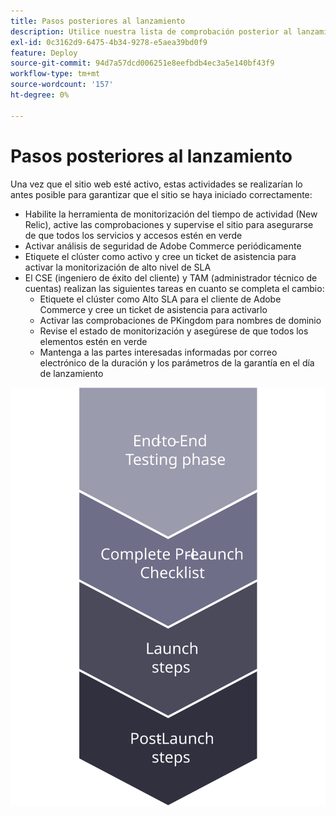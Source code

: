 ```yaml
---
title: Pasos posteriores al lanzamiento
description: Utilice nuestra lista de comprobación posterior al lanzamiento para garantizar una implementación sin problemas del sitio de Adobe Commerce.
exl-id: 0c3162d9-6475-4b34-9278-e5aea39bd0f9
feature: Deploy
source-git-commit: 94d7a57dcd006251e8eefbdb4ec3a5e140bf43f9
workflow-type: tm+mt
source-wordcount: '157'
ht-degree: 0%

---
```


# Pasos posteriores al lanzamiento

Una vez que el sitio web esté activo, estas actividades se realizarían lo antes posible para garantizar que el sitio se haya iniciado correctamente:

- Habilite la herramienta de monitorización del tiempo de actividad (New Relic), active las comprobaciones y supervise el sitio para asegurarse de que todos los servicios y accesos estén en verde
- Activar análisis de seguridad de Adobe Commerce periódicamente
- Etiquete el clúster como activo y cree un ticket de asistencia para activar la monitorización de alto nivel de SLA
- El CSE (ingeniero de éxito del cliente) y TAM (administrador técnico de cuentas) realizan las siguientes tareas en cuanto se completa el cambio:
   - Etiquete el clúster como Alto SLA para el cliente de Adobe Commerce y cree un ticket de asistencia para activarlo
   - Activar las comprobaciones de PKingdom para nombres de dominio
   - Revise el estado de monitorización y asegúrese de que todos los elementos estén en verde
   - Mantenga a las partes interesadas informadas por correo electrónico de la duración y los parámetros de la garantía en el día de lanzamiento

![Diagrama que muestra la fase 4 del proceso de lanzamiento](../../assets/playbooks/launch-steps-4.svg)
